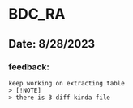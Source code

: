 # BDC_RA
## Date: 8/28/2023
### feedback:
```
keep working on extracting table
> [!NOTE]
> there is 3 diff kinda file
```
